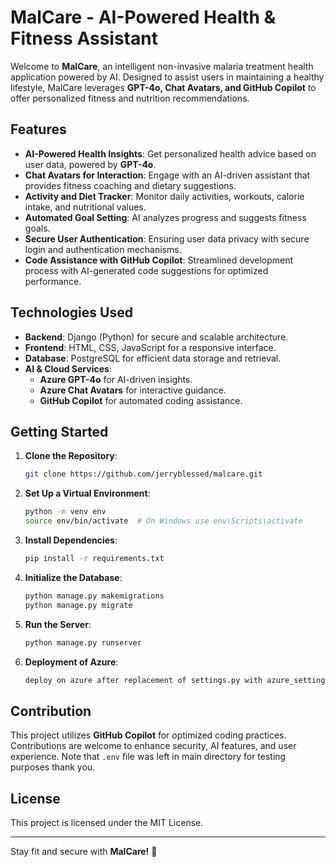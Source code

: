# MalCare - AI-Powered Health & Fitness Assistant

Welcome to **MalCare**, an intelligent non-invasive malaria treatment  health application powered by AI. Designed to assist users in maintaining a healthy lifestyle, MalCare leverages **GPT-4o, Chat Avatars, and GitHub Copilot** to offer personalized fitness and nutrition recommendations.

## Features

- **AI-Powered Health Insights**: Get personalized health advice based on user data, powered by **GPT-4o**.
- **Chat Avatars for Interaction**: Engage with an AI-driven assistant that provides fitness coaching and dietary suggestions.
- **Activity and Diet Tracker**: Monitor daily activities, workouts, calorie intake, and nutritional values.
- **Automated Goal Setting**: AI analyzes progress and suggests fitness goals.
- **Secure User Authentication**: Ensuring user data privacy with secure login and authentication mechanisms.
- **Code Assistance with GitHub Copilot**: Streamlined development process with AI-generated code suggestions for optimized performance.

## Technologies Used

- **Backend**: Django (Python) for secure and scalable architecture.
- **Frontend**: HTML, CSS, JavaScript for a responsive interface.
- **Database**: PostgreSQL for efficient data storage and retrieval.
- **AI & Cloud Services**:
  - **Azure GPT-4o** for AI-driven insights.
  - **Azure Chat Avatars** for interactive guidance.
  - **GitHub Copilot** for automated coding assistance.

## Getting Started

1. **Clone the Repository**:

   ```sh
   git clone https://github.com/jerryblessed/malcare.git
   ```

2. **Set Up a Virtual Environment**:

   ```sh
   python -m venv env
   source env/bin/activate  # On Windows use env\Scripts\activate
   ```

3. **Install Dependencies**:

   ```sh
   pip install -r requirements.txt
   ```

4. **Initialize the Database**:

   ```sh
   python manage.py makemigrations
   python manage.py migrate
   ```

5. **Run the Server**:

   ```sh
   python manage.py runserver
   ```
5. **Deployment of Azure**:

   ```sh
   deploy on azure after replacement of settings.py with azure_settings.txt then configure the .env file
   ```
## Contribution

This project utilizes **GitHub Copilot** for optimized coding practices. Contributions are welcome to enhance security, AI features, and user experience. Note that ```.env``` file was left in main directory for testing purposes thank you. 

## License

This project is licensed under the MIT License.

---

Stay fit and secure with **MalCare!** 🚀

